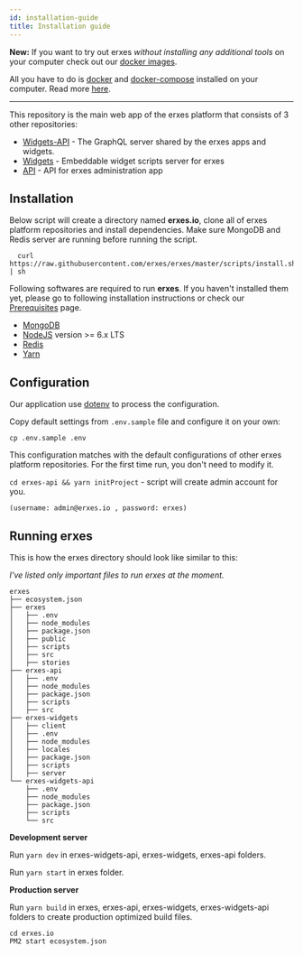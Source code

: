 ```yaml
---
id: installation-guide
title: Installation guide
---
```


**New:** If you want to try out erxes _without installing any additional tools_ on your computer check out our [docker images](https://hub.docker.com/u/erxes/).

All you have to do is [docker](https://docs.docker.com/) and [docker-compose](https://docs.docker.com/compose/) installed on your computer. Read more [here](https://github.com/erxes/erxes/wiki/Use-erxes-with-Docker).

***

This repository is the main web app of the erxes platform that consists of 3 other repositories:

- [Widgets-API](https://github.com/erxes/erxes-widgets-api) - The GraphQL server shared by the erxes apps and widgets.
- [Widgets](https://github.com/erxes/erxes-widgets) - Embeddable widget scripts server for erxes
- [API](https://github.com/erxes/erxes-api) - API for erxes administration app

## Installation
Below script will create a directory named **erxes.io**, clone all of erxes platform repositories and install dependencies. Make sure MongoDB and Redis server are running before running the script.

```Shell
  curl https://raw.githubusercontent.com/erxes/erxes/master/scripts/install.sh | sh
```

Following softwares are required to run **erxes**. If you haven't installed them yet, please go to following installation instructions or check our [Prerequisites](https://github.com/erxes/erxes/wiki/Prerequisites) page.

- [MongoDB](https://docs.mongodb.com/manual/installation/)
- [NodeJS](https://github.com/nodejs/node/wiki/Installation) version >= 6.x LTS
- [Redis](https://redis.io/download)
- [Yarn](https://yarnpkg.com/en/docs/install)

## Configuration

Our application use [dotenv](https://github.com/motdotla/dotenv) to process the configuration.

Copy default settings from `.env.sample` file and configure it on your own:
```Shell
cp .env.sample .env
```

This configuration matches with the default configurations of other erxes platform repositories. For the first time run, you don't need to modify it.


`cd erxes-api && yarn initProject` - script will create admin account for you.
```
(username: admin@erxes.io , password: erxes)
```

## Running erxes
This is how the erxes directory should look like similar to this:

_I've listed only important files to run erxes at the moment._
```
erxes
├── ecosystem.json
├── erxes
│   ├── .env
│   ├── node_modules
│   ├── package.json
│   ├── public
│   ├── scripts
│   ├── src
│   ├── stories
├── erxes-api
│   ├── .env
│   ├── node_modules
│   ├── package.json
│   ├── scripts
│   ├── src
├── erxes-widgets
│   ├── client
│   ├── .env
│   ├── node_modules
│   ├── locales
│   ├── package.json
│   ├── scripts
│   ├── server
└── erxes-widgets-api
    ├── .env
    ├── node_modules
    ├── package.json
    ├── scripts
    └── src
```
**Development server**

Run `yarn dev` in erxes-widgets-api, erxes-widgets, erxes-api folders.

Run `yarn start` in erxes folder.

**Production server**

Run `yarn build` in erxes, erxes-api, erxes-widgets, erxes-widgets-api folders to create production optimized build files.
```Shell
cd erxes.io
PM2 start ecosystem.json
```
